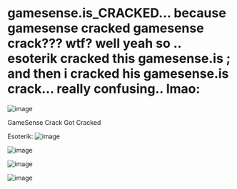 # gamesense.is_CRACKED... because gamesense cracked gamesense crack??? wtf? well yeah so .. esoterik cracked this gamesense.is ; and then i cracked his gamesense.is crack... really confusing.. lmao:

![image](https://user-images.githubusercontent.com/65768277/126649706-a4b1dcfd-1ce9-427d-ad85-b5c825ae8f52.png)


GameSense Crack Got Cracked

Esoterik:
![image](https://user-images.githubusercontent.com/65768277/126603220-3287465c-16f6-431d-8733-0756322b92fe.png)


![image](https://user-images.githubusercontent.com/65768277/126598209-b7f126dd-fa9a-4fa0-bf58-ded856e0f516.png)


![image](https://user-images.githubusercontent.com/65768277/124381070-289c6a80-dc86-11eb-9c6b-b05e6625159f.png)

![image](https://user-images.githubusercontent.com/65768277/124381099-47026600-dc86-11eb-8cf5-56fec31efeaf.png)
